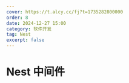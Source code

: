 ```yaml
---
cover: https://t.alcy.cc/fj?t=1735282800000
order: 8
date: 2024-12-27 15:00
category: 软件开发
tag: Nest
excerpt: false
---
```


# Nest 中间件
